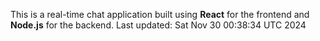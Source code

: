 This is a real-time chat application built using **React** for the frontend and **Node.js** for the backend.
Last updated: Sat Nov 30 00:38:34 UTC 2024
